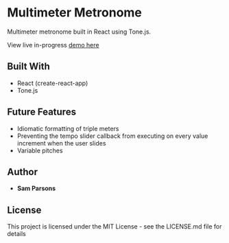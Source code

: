 # Multimeter Metronome

Multimeter metronome built in React using Tone.js.

View live in-progress [demo here](https://sam-parsons.github.io/MultiMeterMetronome)

## Built With

- React (create-react-app)
- Tone.js

## Future Features

- Idiomatic formatting of triple meters
- Preventing the tempo slider callback from executing on every value increment when the user slides
- Variable pitches

## Author

- **Sam Parsons**

## License

This project is licensed under the MIT License - see the LICENSE.md file for details

<!-- ![](metGIF.gif) -->
